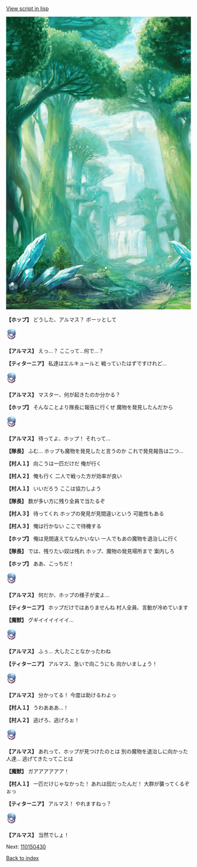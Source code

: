 [View script in lisp](../scripts/110150421.txt)

![forest.png](../images/backgrounds/forest.png)

**【ホップ】**
どうした、アルマス？
ボーッとして

<img src="../images/units/3103811.png" alt="3103811.png" height="34"/>

**【アルマス】**
えっ…？
ここって…何で…？

**【ティターニア】**
私達はエルキュールと
戦っていたはずですけれど…

<img src="../images/units/3103811.png" alt="3103811.png" height="34"/>

**【アルマス】**
マスター、何が起きたのか分かる？

**【ホップ】**
そんなことより隊長に報告に行くぜ
魔物を発見したんだから

<img src="../images/units/3103811.png" alt="3103811.png" height="34"/>

**【アルマス】**
待ってよ、ホップ！
それって…

**【隊長】**
ふむ…
ホップも魔物を発見したと言うのか
これで発見報告は二つ…

**【村人１】**
向こうは一匹だけだ
俺が行く

**【村人２】**
俺も行く
二人で戦った方が効率が良い

**【村人１】**
いいだろう
ここは協力しよう

**【隊長】**
数が多い方に残り全員で当たるぞ

**【村人３】**
待ってくれ
ホップの発見が見間違いという
可能性もある

**【村人３】**
俺は行かない
ここで待機する

**【ホップ】**
俺は見間違えてなんかいない
一人でもあの魔物を退治しに行く

**【隊長】**
では、残りたい奴は残れ
ホップ、魔物の発見場所まで
案内しろ

**【ホップ】**
ああ、こっちだ！

<img src="../images/units/3103811.png" alt="3103811.png" height="34"/>

**【アルマス】**
何だか、ホップの様子が変よ…

**【ティターニア】**
ホップだけではありませんね
村人全員、言動が冷めています

**【魔獣】**
グギイイイイイイ…

<img src="../images/units/3103811.png" alt="3103811.png" height="34"/>

**【アルマス】**
ふぅ…
大したことなかったわね

**【ティターニア】**
アルマス、急いで向こうにも
向かいましょう！

<img src="../images/units/3103811.png" alt="3103811.png" height="34"/>

**【アルマス】**
分かってる！
今度は助けるわよっ

**【村人１】**
うわあああ…！

**【村人２】**
逃げろ、逃げろぉ！

<img src="../images/units/3103811.png" alt="3103811.png" height="34"/>

**【アルマス】**
あれって、ホップが見つけたのとは
別の魔物を退治しに向かった人達…
逃げてきたってことは

**【魔獣】**
ガアアアアアア！

**【村人１】**
一匹だけじゃなかった！
あれは囮だったんだ！
大群が襲ってくるぞぉっ

**【ティターニア】**
アルマス！
やれますねっ？

<img src="../images/units/3103811.png" alt="3103811.png" height="34"/>

**【アルマス】**
当然でしょ！

Next: [110150430](110150430.md)

[Back to index](index.md)
